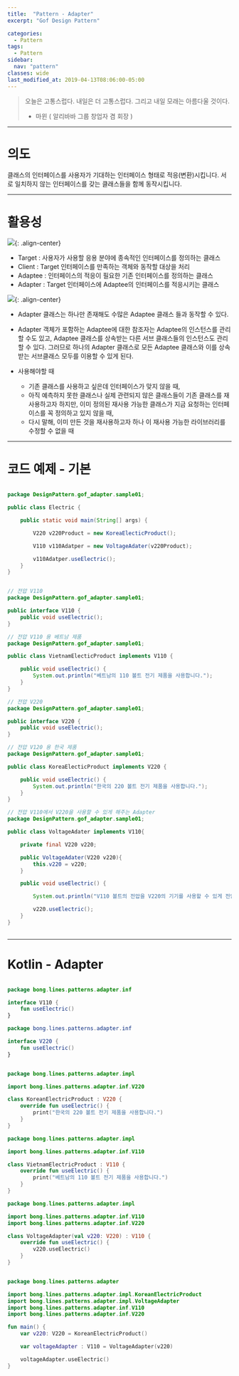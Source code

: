 ```yaml
---
title:  "Pattern - Adapter"
excerpt: "Gof Design Pattern"

categories:
  - Pattern
tags:
  - Pattern 
sidebar:
  nav: "pattern"    
classes: wide
last_modified_at: 2019-04-13T08:06:00-05:00
---
```


> 오늘은 고통스럽다. 내일은 더 고통스럽다. 그리고 내일 모래는 아름다울 것이다. 
> - 마윈 ( 알리바바 그룹 창업자 겸 회장 )

***

# 의도 

클래스의 인터페이스를 사용자가 기대하는 인터페이스 형태로 적응(변환)시킵니다. 서로 일치하지 않는 인터페이스를 갖는 클래스들을 함께 동작시킵니다. 

***

# 활용성

![](https://keepinmindsh.github.io/lines/assets/img/adapter_pattern01.png){: .align-center}

  - Target : 사용자가 사용할 응용 분야에 종속적인 인터페이스를 정의하는 클래스
  - Client : Target 인터페이스를 만족하는 객체와 동작할 대상을 처리
  - Adaptee : 인터페이스의 적응이 필요한 기존 인터페이스를 정의하는 클래스
  - Adapter : Target 인터페이스에 Adaptee의 인터페이스를 적응시키는 클래스

![](https://keepinmindsh.github.io/lines/assets/img/adapter_pattern02.png){: .align-center}

  - Adapter 클래스는 하나만 존재해도 수많은 Adaptee 클래스 들과 동작할 수 있다.
  - Adapter 객체가 포함하는 Adaptee에 대한 참조자는 Adaptee의 인스턴스를 관리할 수도 있고, Adaptee 클래스를 상속받는 다른 서브 클래스들의 인스턴스도 관리할 수 있다. 그러므로 하나의 Adapter 클래스로 모든 Adaptee 클래스와 이를 상속 받는 서브클래스 모두를 이용할 수 있게 된다.

- 사용해야할 때 
  - 기존 클래스를 사용하고 싶은데 인터페이스가 맞지 않을 때,
  - 아직 예측하지 못한 클래스나 실제 관련되지 않은 클래스들이 기존 클래스를 재사용하고자 하지만, 이미 정의된 재사용 가능한 클래스가 지금 요청하는 인터페이스를 꼭 정의하고 있지 않을 때,
  - 다시 말해, 이미 만든 것을 재사용하고자 하나 이 재사용 가능한 라이브러리를 수정할 수 없을 때

***

# 코드 예제 - 기본


```java

package DesignPattern.gof_adapter.sample01;

public class Electric {

    public static void main(String[] args) {

        V220 v220Product = new KoreaElecticProduct();

        V110 v110Adatper = new VoltageAdater(v220Product);

        v110Adatper.useElectric();
    }
}     

```

```java

// 전압 V110                               
package DesignPattern.gof_adapter.sample01;

public interface V110 {
    public void useElectric();
}

// 전압 V110 용 베트남 제품   
package DesignPattern.gof_adapter.sample01;

public class VietnamElecticProduct implements V110 {

    public void useElectric() {
        System.out.println("베트남의 110 볼트 전기 제품을 사용합니다.");
    }
}

// 전압 V220          
package DesignPattern.gof_adapter.sample01;

public interface V220 {
    public void useElectric();
}

// 전압 V120 용 한국 제품
package DesignPattern.gof_adapter.sample01;

public class KoreaElecticProduct implements V220 {

    public void useElectric() {
        System.out.println("한국의 220 볼트 전기 제품을 사용합니다.");
    }
}

// 전압 V110에서 V220을 사용할 수 있게 해주는 Adapter
package DesignPattern.gof_adapter.sample01;

public class VoltageAdater implements V110{

    private final V220 v220;

    public VoltageAdater(V220 v220){
        this.v220 = v220;
    }

    public void useElectric() {

        System.out.println("V110 볼트의 전압을 V220의 기기를 사용할 수 있게 전압을 조정합니다.");

        v220.useElectric();
    }
}
    
```

***

# Kotlin - Adapter

```kotlin

package bong.lines.patterns.adapter.inf

interface V110 {
    fun useElectric()
}

package bong.lines.patterns.adapter.inf

interface V220 {
    fun useElectric()
}

```

```kotlin

package bong.lines.patterns.adapter.impl

import bong.lines.patterns.adapter.inf.V220

class KoreanElectricProduct : V220 {
    override fun useElectric() {
        print("한국의 220 볼트 전기 제품을 사용합니다.")
    }
}

package bong.lines.patterns.adapter.impl

import bong.lines.patterns.adapter.inf.V110

class VietnamElectricProduct : V110 {
    override fun useElectric() {
        print("베트남의 110 볼트 전기 제품을 사용합니다.")
    }
}

package bong.lines.patterns.adapter.impl

import bong.lines.patterns.adapter.inf.V110
import bong.lines.patterns.adapter.inf.V220

class VoltageAdapter(val v220: V220) : V110 {
    override fun useElectric() {
        v220.useElectric()
    }
}

```

```kotlin

package bong.lines.patterns.adapter

import bong.lines.patterns.adapter.impl.KoreanElectricProduct
import bong.lines.patterns.adapter.impl.VoltageAdapter
import bong.lines.patterns.adapter.inf.V110
import bong.lines.patterns.adapter.inf.V220

fun main() {
    var v220: V220 = KoreanElectricProduct()

    var voltageAdapter : V110 = VoltageAdapter(v220)

    voltageAdapter.useElectric()
}

```
